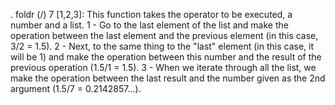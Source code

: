 . foldr (/) 7 [1,2,3]: This function takes the operator to be executed, a number and a list.
	1 - Go to the last element of the list and make the operation between the last element and the previous element (in this case, 3/2 = 1.5). 
	2 - Next, to the same thing to the "last" element (in this case, it will be 1) and make the operation between this number and the result of the previous operation (1.5/1 = 1.5). 
	3 - When we iterate through all the list, we make the operation between the last result and the number given as the 2nd argument (1.5/7 = 0.2142857...).